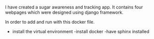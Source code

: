 I have created a sugar awareness and tracking app.
It contains four webpages which were designed using django framework. 

In order to add and run with this docker file. 
- install the virtual environment
-install docker 
-have sphinx installed 